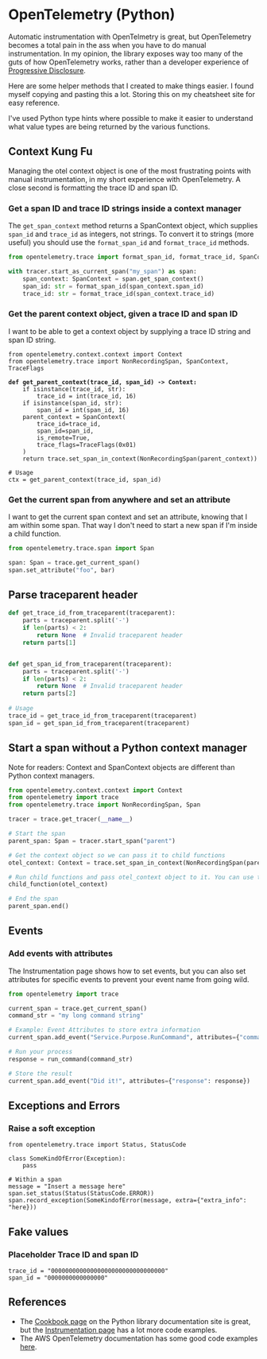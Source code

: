 # OpenTelemetry (Python)

Automatic instrumentation with OpenTelmetry is great, but OpenTelemetry becomes a total pain in the ass when you have to do manual instrumentation. In my opinion, the library exposes way too many of the guts of how OpenTelemetry works, rather than a developer experience of [Progressive Disclosure](https://www.uxpin.com/studio/blog/what-is-progressive-disclosure/).

Here are some helper methods that I created to make things easier. I found myself copying and pasting this a lot. Storing this on my cheatsheet site for easy reference.

I've used Python type hints where possible to make it easier to understand what value types are being returned by the various functions.

## Context Kung Fu

Managing the otel context object is one of the most frustrating points with manual instrumentation, in my short experience with OpenTelemetry. A close second is formatting the trace ID and span ID.&#x20;

### Get a span ID and trace ID strings inside a context manager

The `get_span_context` method returns a SpanContext object, which supplies `span_id` and `trace_id` as integers, not strings. To convert it to strings (more useful) you should use the `format_span_id` and `format_trace_id` methods.

```python
from opentelemetry.trace import format_span_id, format_trace_id, SpanContext

with tracer.start_as_current_span("my_span") as span:
    span_context: SpanContext = span.get_span_context()
    span_id: str = format_span_id(span_context.span_id)
    trace_id: str = format_trace_id(span_context.trace_id)

```

### Get the parent context object, given a trace ID and span ID

I want to be able to get a context object by supplying a trace ID string and span ID string.

<pre class="language-python"><code class="lang-python">from opentelemetry.context.context import Context
from opentelemetry.trace import NonRecordingSpan, SpanContext, TraceFlags

<strong>def get_parent_context(trace_id, span_id) -> Context:
</strong>    if isinstance(trace_id, str):
        trace_id = int(trace_id, 16)
    if isinstance(span_id, str):
        span_id = int(span_id, 16)
    parent_context = SpanContext(
        trace_id=trace_id,
        span_id=span_id,
        is_remote=True,
        trace_flags=TraceFlags(0x01)
    )
    return trace.set_span_in_context(NonRecordingSpan(parent_context))
    
# Usage
ctx = get_parent_context(trace_id, span_id)
</code></pre>

### Get the current span from anywhere and set an attribute

I want to get the current span context and set an attribute, knowing that I am within some span. That way I don't need to start a new span if I'm inside a child function.

```python
from opentelemetry.trace.span import Span

span: Span = trace.get_current_span()
span.set_attribute("foo", bar)
```

&#x20;

## Parse traceparent header

```python
def get_trace_id_from_traceparent(traceparent):
    parts = traceparent.split('-')
    if len(parts) < 2:
        return None  # Invalid traceparent header
    return parts[1]


def get_span_id_from_traceparent(traceparent):
    parts = traceparent.split('-')
    if len(parts) < 2:
        return None  # Invalid traceparent header
    return parts[2]
    
# Usage
trace_id = get_trace_id_from_traceparent(traceparent)
span_id = get_span_id_from_traceparent(traceparent)

```

## Start a span without a Python context manager

Note for readers: Context and SpanContext objects are different than Python context managers.

```python
from opentelemetry.context.context import Context
from opentelemetry import trace
from opentelemetry.trace import NonRecordingSpan, Span

tracer = trace.get_tracer(__name__)

# Start the span
parent_span: Span = tracer.start_span("parent")

# Get the context object so we can pass it to child functions
otel_context: Context = trace.set_span_in_context(NonRecordingSpan(parent_span.get_span_context()))

# Run child functions and pass otel_context object to it. You can use this for nested spans inside those functions.
child_function(otel_context)

# End the span
parent_span.end()
```

## Events

### Add events with attributes

The Instrumentation page shows how to set events, but you can also set attributes for specific events to prevent your event name from going wild.

```python
from opentelemetry import trace

current_span = trace.get_current_span()
command_str = "my long command string"

# Example: Event Attributes to store extra information
current_span.add_event("Service.Purpose.RunCommand", attributes={"command": command_str})

# Run your process
response = run_command(command_str)

# Store the result
current_span.add_event("Did it!", attributes={"response": response})
```

## Exceptions and Errors

### Raise a soft exception

```
from opentelemetry.trace import Status, StatusCode

class SomeKindOfError(Exception):
    pass

# Within a span
message = "Insert a message here"
span.set_status(Status(StatusCode.ERROR))
span.record_exception(SomeKindofError(message, extra={"extra_info": "here}))
```

## Fake values

### Placeholder Trace ID and span ID

```
trace_id = "00000000000000000000000000000000"
span_id = "0000000000000000"
```

## References

* The [Cookbook page](https://opentelemetry.io/docs/languages/python/cookbook/) on the Python library documentation site is great, but the [Instrumentation page](https://opentelemetry.io/docs/languages/python/instrumentation/) has a lot more code examples.
* The AWS OpenTelemetry documentation has some good code examples [here](https://aws-otel.github.io/docs/getting-started/python-sdk/manual-instr#custom-instrumentation).
